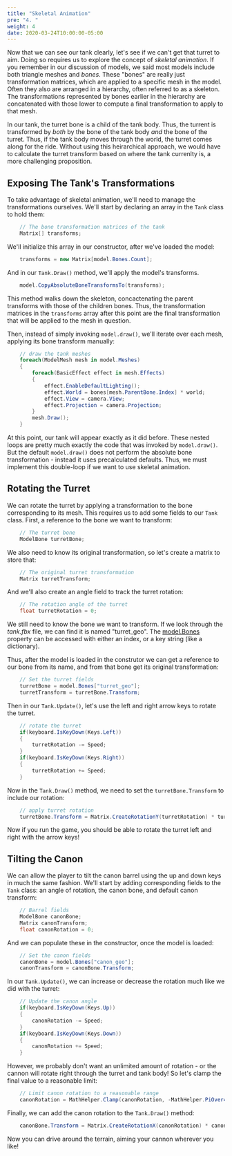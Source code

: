 ```yaml
---
title: "Skeletal Animation"
pre: "4. "
weight: 4
date: 2020-03-24T10:00:00-05:00
---
```


Now that we can see our tank clearly, let's see if we can't get that turret to aim. Doing so requires us to explore the concept of _skeletal animation_.  If you remember in our discussion of models, we said most models include both triangle meshes and _bones_.  These "bones" are really just transformation matrices, which are applied to a specific mesh in the model.  Often they also are arranged in a hierarchy, often referred to as a skeleton.  The transformations represented by bones earlier in the hierarchy are concatenated with those lower to compute a final transformation to apply to that mesh.

In our tank, the turret bone is a child of the tank body.  Thus, the turrent is transformed by _both_ by the bone of the tank body _and_ the bone of the turret.  Thus, if the tank body moves through the world, the turret comes along for the ride.  Without using this heirarchical approach, we would have to calculate the turret transform based on where the tank currenlty is, a more challenging proposition.

## Exposing The Tank's Transformations

To take advantage of skeletal animation, we'll need to manage the transformations ourselves.  We'll start by declaring an array in the `Tank` class to hold them:

```csharp 
    // The bone transformation matrices of the tank
    Matrix[] transforms;
```

We'll initialize this array in our constructor, after we've loaded the model:

```csharp
    transforms = new Matrix[model.Bones.Count];
```

And in our `Tank.Draw()` method, we'll apply the model's transforms.

```csharp
    model.CopyAbsoluteBoneTransformsTo(transforms);
```

This method walks down the skeleton, concactenating the parent transforms with those of the children bones.  Thus, the transformation matrices in the `transforms` array after this point are the final transformation that will be applied to the mesh in question.

Then, instead of simply invoking `model.draw()`, we'll iterate over each mesh, applying its bone transform manually:

```csharp 
    // draw the tank meshes 
    foreach(ModelMesh mesh in model.Meshes)
    {
        foreach(BasicEffect effect in mesh.Effects)
        {
            effect.EnableDefaultLighting();
            effect.World = bones[mesh.ParentBone.Index] * world;
            effect.View = camera.View;
            effect.Projection = camera.Projection;
        }
        mesh.Draw();
    }
```

At this point, our tank will appear exactly as it did before.  These nested loops are pretty much exactly the code that was invoked by `model.draw()`.  But the default `model.draw()` does not perform the absolute bone transformation - instead it uses precalculated defaults.  Thus, we must implement this double-loop if we want to use skeletal animation.

## Rotating the Turret 

We can rotate the turret by applying a transformation to the bone corresponding to its mesh. This requires us to add some fields to our `Tank` class.  First, a reference to the bone we want to transform:

```csharp 
    // The turret bone 
    ModelBone turretBone;
```

We also need to know its original transformation, so let's create a matrix to store that:

```csharp 
    // The original turret transformation
    Matrix turretTransform;
```

And we'll also create an angle field to track the turret rotation:

```csharp
    // The rotation angle of the turret
    float turretRotation = 0;
```

We still need to know the bone we want to transform.  If we look through the _tank.fbx_ file, we can find it is named "turret_geo".  The [model.Bones](https://www.monogame.net/documentation/?page=P_Microsoft_Xna_Framework_Graphics_Model_Bones) property can be accessed with either an index, or a key string (like a dictionary).  

Thus, after the model is loaded in the construtor we can get a reference to our bone from its name, and from that bone get its original transformation:

```csharp 
    // Set the turret fields
    turretBone = model.Bones["turret_geo"];
    turretTransform = turretBone.Transform;
```

Then in our `Tank.Update()`, let's use the left and right arrow keys to rotate the turret.

```csharp 
    // rotate the turret
    if(keyboard.IsKeyDown(Keys.Left))
    {
        turretRotation -= Speed;
    }
    if(keyboard.IsKeyDown(Keys.Right))
    {
        turretRotation += Speed;
    }
```

Now in the `Tank.Draw()` method, we need to set the `turretBone.Transform` to include our rotation:

```csharp
    // apply turret rotation
    turretBone.Transform = Matrix.CreateRotationY(turretRotation) * turretTransform;
```

Now if you run the game, you should be able to rotate the turret left and right with the arrow keys!

## Tilting the Canon

We can allow the player to tilt the canon barrel using the up and down keys in much the same fashion.  We'll start by adding corresponding fields to the `Tank` class: an angle of rotation, the canon bone, and default canon transform:

```csharp
    // Barrel fields 
    ModelBone canonBone;
    Matrix canonTransform;
    float canonRotation = 0;
```

And we can populate these in the constructor, once the model is loaded:

```csharp
    // Set the canon fields
    canonBone = model.Bones["canon_geo"];
    canonTransform = canonBone.Transform;
```

In our `Tank.Update()`, we can increase or decrease the rotation much like we did with the turret:

```csharp
    // Update the canon angle
    if(keyboard.IsKeyDown(Keys.Up))
    {
        canonRotation -= Speed;
    }
    if(keyboard.IsKeyDown(Keys.Down))
    {
        canonRotation += Speed;
    }
```

However, we probably don't want an unlimited amount of rotation - or the cannon will rotate right through the turret and tank body!  So let's clamp the final value to a reasonable limit:

```csharp
    // Limit canon rotation to a reasonable range 
    canonRotation = MathHelper.Clamp(canonRotation, -MathHelper.PiOver4, 0);
```

Finally, we can add the canon rotation to the `Tank.Draw()` method:

```csharp
    canonBone.Transform = Matrix.CreateRotationX(canonRotation) * canonTransform;
```
Now you can drive around the terrain, aiming your cannon wherever you like!